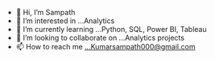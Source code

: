 - 👋 Hi, I’m Sampath
- 👀 I’m interested in ...Analytics
- 🌱 I’m currently learning ...Python, SQL, Power BI, Tableau
- 💞️ I’m looking to collaborate on ...Analytics projects
- 📫 How to reach me ...Kumarsampath000@gmail.com

<!---
kumarsampath000/kumarsampath000 is a ✨ special ✨ repository because its `README.md` (this file) appears on your GitHub profile.
You can click the Preview link to take a look at your changes.
--->

